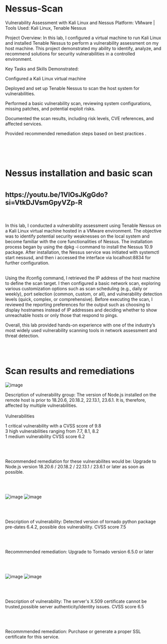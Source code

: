 # Nessus-Scan

<p>
  Vulnerability Assessment with Kali Linux and Nessus
Platform: VMware | Tools Used: Kali Linux, Tenable Nessus

Project Overview:
In this lab, I configured a virtual machine to run Kali Linux and installed Tenable Nessus to perform a vulnerability assessment on my host machine. This project demonstrated my ability to identify, analyze, and recommend solutions for security vulnerabilities in a controlled environment.

Key Tasks and Skills Demonstrated:

Configured a Kali Linux virtual machine 

Deployed and set up Tenable Nessus to scan the host system for vulnerabilities.

Performed a basic vulnerability scan, reviewing system configurations, missing patches, and potential exploit risks.

Documented the scan results, including risk levels, CVE references, and affected services.

Provided recommended remediation steps based on best practices .

<br>
</p>


</br>

<p>
<h1>Nessus installation and basic scan<h1>  
   <h2>https://youtu.be/1VlOsJKgGdo?si=VtkDJVsmGpyVZp-R </h2>
   
   <br>
   </br>
 In this lab, I conducted a vulnerability assessment using Tenable Nessus on a Kali Linux virtual machine hosted in a VMware environment. The objective was to identify potential security weaknesses on the local system and become familiar with the core functionalities of Nessus. The installation process began by using the dpkg -i command to install the Nessus 10.9 package. After installation, the Nessus service was initiated with systemctl start nessusd, and then i accessed the interface via  localhost:8834 for further configuration.
 <br>  
 </br>

Using the ifconfig command, I retrieved the IP address of the host machine to define the scan target. I then configured a basic network scan, exploring various customization options such as scan scheduling (e.g., daily or weekly), port selection (common, custom, or all), and vulnerability detection levels (quick, complex, or comprehensive). Before executing the scan, I reviewed the reporting preferences for the output such as choosing to display hostnames instead of IP addresses and deciding whether to show unreachable hosts or only those that respond to pings.

Overall, this lab provided hands-on experience with one of the industry’s most widely used vulnerability scanning tools in network assessment and threat detection.

 
  <br>
  </br>

  <h1>Scan results and remediations</h1>
</p>
  
<p>
</p>

![image](https://github.com/user-attachments/assets/228d5767-7718-4242-8257-82b79029c3b8)


<p> Description of vulnerability group: The version of Node.js installed on the remote host is prior to 18.20.6, 20.18.2, 22.13.1, 23.6.1. It is, therefore, affected by multiple vulnerabilities. 

<br>


</br>
              Vulnerabilities
  
1 critical vulnerability with a CVSS score of 9.8 <br>
3 high vulnerabilities ranging from 7.7, 8.1, 8.2 <br>
1 medium vulnerability CVSS score 6.2


<br>



</br>

  


Recommended remediation for these vulnerabilites would be: Upgrade to Node.js version 18.20.6 / 20.18.2 / 22.13.1 / 23.6.1 or later as soon as possible. 

<br>


</br>

![image](https://github.com/user-attachments/assets/41524964-39b9-4672-81ba-26bcdb6a29b7)
![image](https://github.com/user-attachments/assets/cf38c47b-6ba6-48d6-9172-1129796820ea)

<br>



</br>


Description of vulnerability: Detected version of tornado python package pre-dates 6.4.2, possible dos vulnerability. CVSS score 7.5

<br>



</br>


Recommmended remediation: Upgrade to Tornado version 6.5.0 or later 

<br>



</br>



![image](https://github.com/user-attachments/assets/8c2dcdf3-2441-4b18-98e8-efbed7e895f7)
![image](https://github.com/user-attachments/assets/53168825-8b92-4650-9c95-7294f7f9d758)


<br>



</br>


Description of vulnerability: The server's X.509 certificate cannot be trusted,possible server authenticity/identity issues.  CVSS score 6.5

<br>

</br>

Recommmended remediation: Purchase or generate a proper SSL certificate for this service.





















